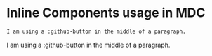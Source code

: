 # Inline Components usage in MDC

```md
I am using a :github-button in the middle of a paragraph. 
```

I am using a :github-button in the middle of a paragraph. 
